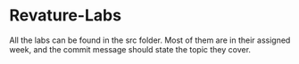 # Revature-Labs

All the labs can be found in the src folder. Most of them are in their assigned week,
and the commit message should state the topic they cover.
